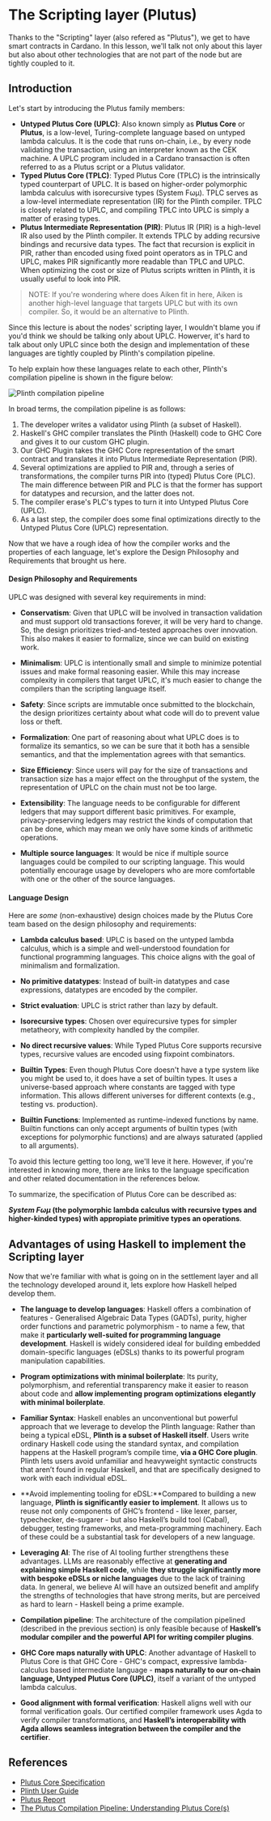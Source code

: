# The Scripting layer (Plutus)

Thanks to the "Scripting" layer (also refered as "Plutus"), we get to have smart contracts in Cardano. In this lesson, we'll talk not only about this layer but also about other technologies that are not part of the node but are tightly coupled to it.

## Introduction

Let's start by introducing the Plutus family members:

- **Untyped Plutus Core (UPLC)**: Also known simply as **Plutus Core** or **Plutus**, is a low-level, Turing-complete language based on untyped lambda calculus. It is the code that runs on-chain, i.e., by every node validating the transaction, using an interpreter known as the CEK machine. A UPLC program included in a Cardano transaction is often referred to as a Plutus script or a Plutus validator.
- **Typed Plutus Core (TPLC)**: Typed Plutus Core (TPLC) is the intrinsically typed counterpart of UPLC. It is based on higher-order polymorphic lambda calculus with isorecursive types (System Fωμ). TPLC serves as a low-level intermediate representation (IR) for the Plinth compiler. TPLC is closely related to UPLC, and compiling TPLC into UPLC is simply a matter of erasing types.
- **Plutus Intermediate Representation (PIR)**: Plutus IR (PIR) is a high-level IR also used by the Plinth compiler. It extends TPLC by adding recursive bindings and recursive data types. The fact that recursion is explicit in PIR, rather than encoded using fixed point operators as in TPLC and UPLC, makes PIR significantly more readable than TPLC and UPLC. When optimizing the cost or size of Plutus scripts written in Plinth, it is usually useful to look into PIR.

> NOTE: If you're wondering where does Aiken fit in here, Aiken is another high-level language that targets UPLC but with its own compiler. So, it would be an alternative to Plinth.

Since this lecture is about the nodes' scripting layer, I wouldn't blame you if you'd think we should be talking only about UPLC. Howerver, it's hard to talk about only UPLC since both the design and implementation of these languages are tightly coupled by Plinth's compilation pipeline. 

To help explain how these languages relate to each other, Plinth's compilation pipeline is shown in the figure below:

![Plinth compilation pipeline](img/plinth_compilation_pipeline.png)

In broad terms, the compilation pipeline is as follows:
1. The developer writes a validator using Plinth (a subset of Haskell).
2. Haskell's GHC compiler translates the Plinth (Haskell) code to GHC Core and gives it to our custom GHC plugin.
3. Our GHC Plugin takes the GHC Core representation of the smart contract and translates it into Plutus Intermediate Representation (PIR).
4. Several optimizations are applied to PIR and, through a series of transformations, the compiler turns PIR into (typed) Plutus Core (PLC). The main difference between PIR and PLC is that the former has support for datatypes and recursion, and the latter does not.
5. The compiler erase's PLC's types to turn it into Untyped Plutus Core (UPLC).
6. As a last step, the compiler does some final optimizations directly to the Untyped Plutus Core (UPLC) representation.

Now that we have a rough idea of how the compiler works and the properties of each language, let's explore the Design Philosophy and Requirements that brought us here.

#### Design Philosophy and Requirements

UPLC was designed with several key requirements in mind:

- **Conservatism**: Given that UPLC will be involved in transaction validation and must support old transactions forever, it will be very hard to change. So, the design prioritizes tried-and-tested approaches over innovation. This also makes it easier to formalize, since we can build on existing work.

- **Minimalism**: UPLC is intentionally small and simple to minimize potential issues and make formal reasoning easier. While this may increase complexity in compilers that target UPLC, it's much easier to change the compilers than the scripting language itself.

- **Safety**: Since scripts are immutable once submitted to the blockchain, the design prioritizes certainty about what code will do to prevent value loss or theft.

- **Formalization**: One part of reasoning about what UPLC does is to formalize its semantics, so we can be sure that it both has a sensible semantics, and that the implementation agrees with that semantics.

- **Size Efficiency**: Since users will pay for the size of transactions and transaction size has a major effect on the throughput of the system, the representation of UPLC on the chain must not be too large.

- **Extensibility**: The language needs to be configurable for different ledgers that may support different basic primitives. For example, privacy-preserving ledgers may restrict the kinds of computation that can be done, which may mean we only have some kinds of arithmetic operations.

- **Multiple source languages**: It would be nice if multiple source languages could be compiled to our scripting language. This would potentially encourage usage by developers who are more comfortable with one or the other of the source languages.

#### Language Design

Here are *some* (non-exhaustive) design choices made by the Plutus Core team based on the design philosophy and requirements:

- **Lambda calculus based**: UPLC is based on the untyped lambda calculus, which is a simple and well-understood foundation for functional programming languages. This choice aligns with the goal of minimalism and formalization.

- **No primitive datatypes**: Instead of built-in datatypes and case expressions, datatypes are encoded by the compiler.

- **Strict evaluation**: UPLC is strict rather than lazy by default.

- **Isorecursive types**: Chosen over equirecursive types for simpler metatheory, with complexity handled by the compiler.

- **No direct recursive values**: While Typed Plutus Core supports recursive types, recursive values are encoded using fixpoint combinators.

- **Builtin Types**: Even though Plutus Core doesn't have a type system like you might be used to, it does have a set of builtin types. It uses a universe-based approach where constants are tagged with type information. This allows different universes for different contexts (e.g., testing vs. production).

- **Builtin Functions**: Implemented as runtime-indexed functions by name. Builtin functions can only accept arguments of builtin types (with exceptions for polymorphic functions) and are always saturated (applied to all arguments).

To avoid this lecture getting too long, we'll leve it here. However, if you're interested in knowing more, there are links to the language specification and other related documentation in the references below.

To summarize, the specification of Plutus Core can be described as: 

***System Fωμ* (the polymorphic lambda calculus with recursive types and higher-kinded types) with appropiate primitive types an operations**.

## Advantages of using Haskell to implement the Scripting layer

Now that we're familiar with what is going on in the settlement layer and all the technology developed around it, lets explore how Haskell helped develop them.

- **The language to develop languages**: Haskell offers a combination of features - Generalised Algebraic Data Types (GADTs), purity, higher order functions and parametric polymorphism - to name a few, that make it **particularly well-suited for programming language development**. Haskell is widely considered ideal for building embedded domain-specific languages (eDSLs) thanks to its powerful program manipulation capabilities.

- **Program optimizations with minimal boilerplate**: Its purity, polymorphism, and referential transparency make it easier to reason about code and **allow implementing program optimizations elegantly with minimal boilerplate**. 

- **Familiar Syntax**: Haskell enables an unconventional but powerful approach that we leverage to develop the Plinth language: Rather than being a typical eDSL, **Plinth is a subset of Haskell itself**. Users write ordinary Haskell code using the standard syntax, and compilation happens at the Haskell program’s compile time, **via a GHC Core plugin**. Plinth lets users avoid unfamiliar and heavyweight syntactic constructs that aren’t found in regular Haskell, and that are specifically designed to work with each individual eDSL.

- **Avoid implementing tooling for eDSL:**Compared to building a new language, **Plinth is significantly easier to implement**. It allows us to reuse not only components of GHC’s frontend - like lexer, parser, typechecker, de-sugarer - but also Haskell’s build tool (Cabal), debugger, testing frameworks, and meta-programming machinery. Each of these could be a substantial task for developers of a new language.

- **Leveraging AI**: The rise of AI tooling further strengthens these advantages. LLMs are reasonably effective at **generating and explaining simple Haskell code**, while **they struggle significantly more with bespoke eDSLs or niche languages** due to the lack of training data. In general, we believe AI will have an outsized benefit and amplify the strengths of technologies that have strong merits, but are perceived as hard to learn - Haskell being a prime example. 

- **Compilation pipeline**: The architecture of the compilation pipelined (described in the previous section) is only feasible because of **Haskell’s modular compiler and the powerful API for writing compiler plugins**.

- **GHC Core maps naturally with UPLC**: Another advantage of Haskell to Plutus Core is that GHC Core - GHC's compact, expressive lambda-calculus based intermediate language - **maps naturally to our on-chain language, Untyped Plutus Core (UPLC)**, itself a variant of the untyped lambda calculus. 

- **Good alignment with formal verification**: Haskell aligns well with our formal verification goals. Our certified compiler framework uses Agda to verify compiler transformations, and **Haskell’s interoperability with Agda allows seamless integration between the compiler and the certifier**. 

## References

- [Plutus Core Specification](https://plutus.cardano.intersectmbo.org/resources/plutus-core-spec.pdf)
- [Plinth User Guide](https://plutus.cardano.intersectmbo.org/docs/)
- [Plutus Report](https://plutus.cardano.intersectmbo.org/resources/plutus-report.pdf)
- [The Plutus Compilation Pipeline: Understanding Plutus Core(s)](https://well-typed.com/blog/2022/08/plutus-cores/)